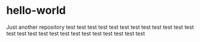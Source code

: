 # hello-world
Just another repository
test test test test
test test test
test test
test
test test
test test test
test test test test
test test test
test test
test
